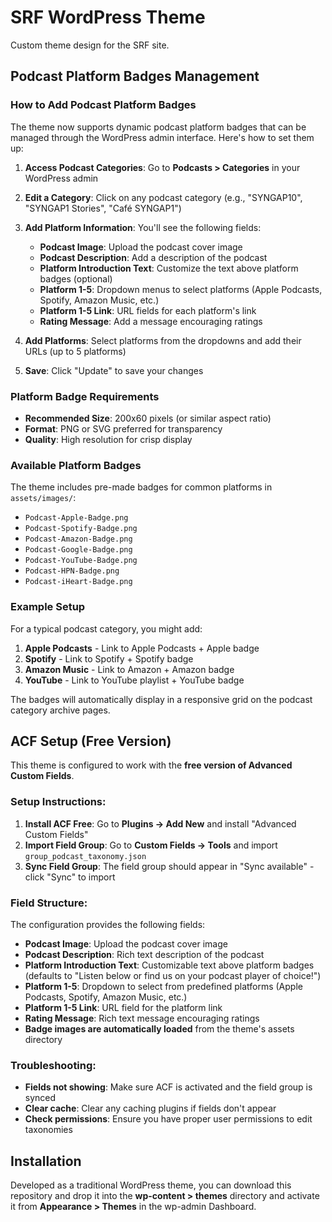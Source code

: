 # SRF WordPress Theme

Custom theme design for the SRF site.

## Podcast Platform Badges Management

### How to Add Podcast Platform Badges

The theme now supports dynamic podcast platform badges that can be managed through the WordPress admin interface. Here's how to set them up:

1. **Access Podcast Categories**: Go to **Podcasts > Categories** in your WordPress admin
2. **Edit a Category**: Click on any podcast category (e.g., "SYNGAP10", "SYNGAP1 Stories", "Café SYNGAP1")
3. **Add Platform Information**: You'll see the following fields:
   - **Podcast Image**: Upload the podcast cover image
   - **Podcast Description**: Add a description of the podcast
   - **Platform Introduction Text**: Customize the text above platform badges (optional)
   - **Platform 1-5**: Dropdown menus to select platforms (Apple Podcasts, Spotify, Amazon Music, etc.)
   - **Platform 1-5 Link**: URL fields for each platform's link
   - **Rating Message**: Add a message encouraging ratings

4. **Add Platforms**: Select platforms from the dropdowns and add their URLs (up to 5 platforms)
5. **Save**: Click "Update" to save your changes

### Platform Badge Requirements

- **Recommended Size**: 200x60 pixels (or similar aspect ratio)
- **Format**: PNG or SVG preferred for transparency
- **Quality**: High resolution for crisp display

### Available Platform Badges

The theme includes pre-made badges for common platforms in `assets/images/`:
- `Podcast-Apple-Badge.png`
- `Podcast-Spotify-Badge.png`
- `Podcast-Amazon-Badge.png`
- `Podcast-Google-Badge.png`
- `Podcast-YouTube-Badge.png`
- `Podcast-HPN-Badge.png`
- `Podcast-iHeart-Badge.png`

### Example Setup

For a typical podcast category, you might add:
1. **Apple Podcasts** - Link to Apple Podcasts + Apple badge
2. **Spotify** - Link to Spotify + Spotify badge
3. **Amazon Music** - Link to Amazon + Amazon badge
4. **YouTube** - Link to YouTube playlist + YouTube badge

The badges will automatically display in a responsive grid on the podcast category archive pages.

## ACF Setup (Free Version)

This theme is configured to work with the **free version of Advanced Custom Fields**. 

### Setup Instructions:

1. **Install ACF Free**: Go to **Plugins → Add New** and install "Advanced Custom Fields"
2. **Import Field Group**: Go to **Custom Fields → Tools** and import `group_podcast_taxonomy.json`
3. **Sync Field Group**: The field group should appear in "Sync available" - click "Sync" to import

### Field Structure:

The configuration provides the following fields:
- **Podcast Image**: Upload the podcast cover image
- **Podcast Description**: Rich text description of the podcast
- **Platform Introduction Text**: Customizable text above platform badges (defaults to "Listen below or find us on your podcast player of choice!")
- **Platform 1-5**: Dropdown to select from predefined platforms (Apple Podcasts, Spotify, Amazon Music, etc.)
- **Platform 1-5 Link**: URL field for the platform link
- **Rating Message**: Rich text message encouraging ratings
- **Badge images are automatically loaded** from the theme's assets directory

### Troubleshooting:

- **Fields not showing**: Make sure ACF is activated and the field group is synced
- **Clear cache**: Clear any caching plugins if fields don't appear
- **Check permissions**: Ensure you have proper user permissions to edit taxonomies

## Installation

Developed as a traditional WordPress theme, you can download this repository and drop it into the **wp-content > themes** directory and activate it from **Appearance > Themes** in the wp-admin Dashboard.

